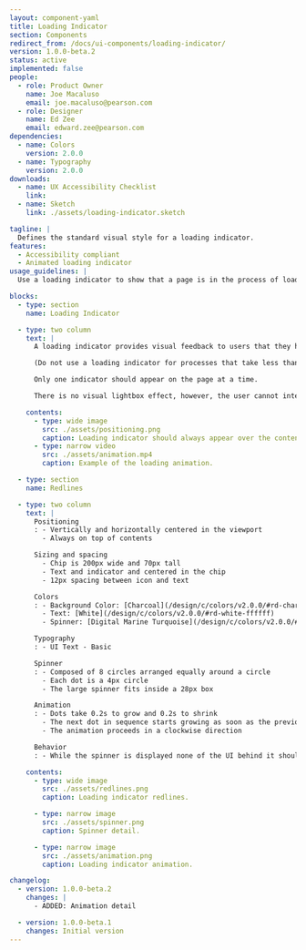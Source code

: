 ```yaml
---
layout: component-yaml
title: Loading Indicator
section: Components
redirect_from: /docs/ui-components/loading-indicator/
version: 1.0.0-beta.2
status: active
implemented: false
people:
  - role: Product Owner
    name: Joe Macaluso
    email: joe.macaluso@pearson.com
  - role: Designer
    name: Ed Zee
    email: edward.zee@pearson.com
dependencies:
  - name: Colors
    version: 2.0.0
  - name: Typography
    version: 2.0.0
downloads:
  - name: UX Accessibility Checklist
    link:
  - name: Sketch
    link: ./assets/loading-indicator.sketch

tagline: |
  Defines the standard visual style for a loading indicator.
features:
  - Accessibility compliant
  - Animated loading indicator
usage_guidelines: |
  Use a loading indicator to show that a page is in the process of loading or an action is being completed.

blocks:
  - type: section
    name: Loading Indicator

  - type: two column
    text: |
      A loading indicator provides visual feedback to users that they have initiated a process and it holds their attention for processes that take longer than one second.

      (Do not use a loading indicator for processes that take less than one second since this may confuse users.)

      Only one indicator should appear on the page at a time.

      There is no visual lightbox effect, however, the user cannot interact with the UI while loading is in process.

    contents:
      - type: wide image
        src: ./assets/positioning.png
        caption: Loading indicator should always appear over the content area.
      - type: narrow video
        src: ./assets/animation.mp4
        caption: Example of the loading animation.

  - type: section
    name: Redlines

  - type: two column
    text: |
      Positioning
      : - Vertically and horizontally centered in the viewport
        - Always on top of contents

      Sizing and spacing
        - Chip is 200px wide and 70px tall
        - Text and indicator and centered in the chip
        - 12px spacing between icon and text

      Colors
      : - Background Color: [Charcoal](/design/c/colors/v2.0.0/#rd-charcoal-252525)
        - Text: [White](/design/c/colors/v2.0.0/#rd-white-ffffff)
        - Spinner: [Digital Marine Turquoise](/design/c/colors/v2.0.0/#rd-digital-marine-turquoise-19A5A3)

      Typography
      : - UI Text - Basic

      Spinner
      : - Composed of 8 circles arranged equally around a circle
        - Each dot is a 4px circle
        - The large spinner fits inside a 28px box

      Animation
      : - Dots take 0.2s to grow and 0.2s to shrink
        - The next dot in sequence starts growing as soon as the previous dot starts shrinking
        - The animation proceeds in a clockwise direction

      Behavior
      : - While the spinner is displayed none of the UI behind it should be interactive

    contents:
      - type: wide image
        src: ./assets/redlines.png
        caption: Loading indicator redlines.

      - type: narrow image
        src: ./assets/spinner.png
        caption: Spinner detail.

      - type: narrow image
        src: ./assets/animation.png
        caption: Loading indicator animation.

changelog:
  - version: 1.0.0-beta.2
    changes: |
      - ADDED: Animation detail

  - version: 1.0.0-beta.1
    changes: Initial version
---
```

